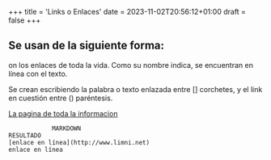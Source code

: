 +++
title = 'Links o Enlaces'
date = 2023-11-02T20:56:12+01:00
draft = false
+++


## Se usan de la siguiente forma:

on los enlaces de toda la vida. Como su nombre indica, se encuentran en línea con el texto.

Se crean escribiendo la palabra o texto enlazada entre [] corchetes, y el link en cuestión entre () paréntesis.


[La pagina de toda la informacion](https://markdown.es/sintaxis-markdown/)

                MARKDOWN	                                             RESULTADO
    [enlace en línea](http://www.limni.net)	                            enlace en línea